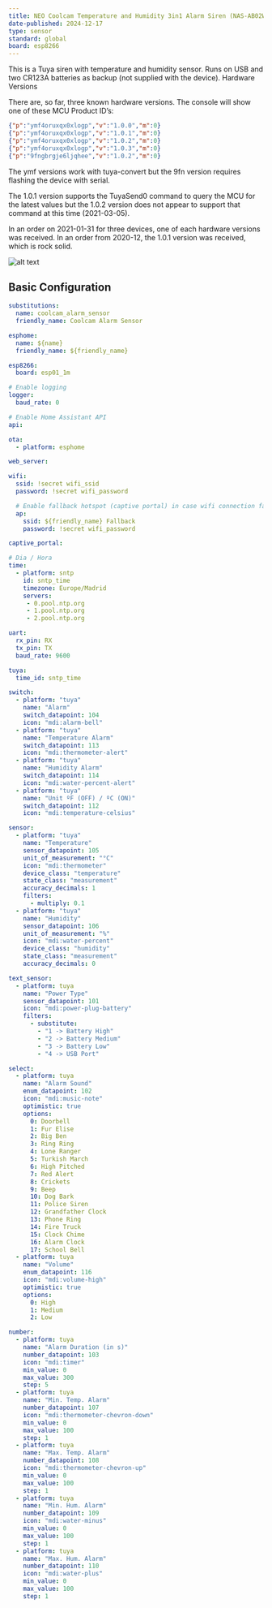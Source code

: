 ```yaml
---
title: NEO Coolcam Temperature and Humidity 3in1 Alarm Siren (NAS-AB02W)
date-published: 2024-12-17
type: sensor
standard: global
board: esp8266
---
```


This is a Tuya siren with temperature and humidity sensor. Runs on USB and two CR123A batteries as backup (not supplied
with the device).
Hardware Versions

There are, so far, three known hardware versions. The console will show one of these MCU Product ID’s:

```json
{"p":"ymf4oruxqx0xlogp","v":"1.0.0","m":0}
{"p":"ymf4oruxqx0xlogp","v":"1.0.1","m":0}
{"p":"ymf4oruxqx0xlogp","v":"1.0.2","m":0}
{"p":"ymf4oruxqx0xlogp","v":"1.0.3","m":0}
{"p":"9fngbrgje6ljqhee","v":"1.0.2","m":0}
```

The ymf versions work with tuya-convert but the 9fn version requires flashing the device with serial.

The 1.0.1 version supports the TuyaSend0 command to query the MCU for the latest values but the 1.0.2 version does not
appear to support that command at this time (2021-03-05).

In an order on 2021-01-31 for three devices, one of each hardware versions was received. In an order from 2020-12, the
1.0.1 version was received, which is rock solid.

![alt text](IMG_0354.webp "Neo Coolcam Temperature and Humidity 3 in 1 Alarm Siren")

## Basic Configuration

``` yaml
substitutions:
  name: coolcam_alarm_sensor
  friendly_name: Coolcam Alarm Sensor

esphome:
  name: ${name}
  friendly_name: ${friendly_name}

esp8266:
  board: esp01_1m

# Enable logging
logger:
  baud_rate: 0

# Enable Home Assistant API
api:

ota:
  - platform: esphome

web_server:

wifi:
  ssid: !secret wifi_ssid
  password: !secret wifi_password

  # Enable fallback hotspot (captive portal) in case wifi connection fails
  ap:
    ssid: ${friendly_name} Fallback
    password: !secret wifi_password

captive_portal:

# Dia / Hora
time:
  - platform: sntp
    id: sntp_time
    timezone: Europe/Madrid
    servers:
     - 0.pool.ntp.org
     - 1.pool.ntp.org
     - 2.pool.ntp.org

uart:
  rx_pin: RX
  tx_pin: TX
  baud_rate: 9600

tuya:
  time_id: sntp_time

switch:
  - platform: "tuya"
    name: "Alarm"
    switch_datapoint: 104
    icon: "mdi:alarm-bell"
  - platform: "tuya"
    name: "Temperature Alarm"
    switch_datapoint: 113
    icon: "mdi:thermometer-alert"
  - platform: "tuya"
    name: "Humidity Alarm"
    switch_datapoint: 114
    icon: "mdi:water-percent-alert"
  - platform: "tuya"
    name: "Unit ºF (OFF) / ºC (ON)"
    switch_datapoint: 112
    icon: "mdi:temperature-celsius"

sensor:
  - platform: "tuya"
    name: "Temperature"
    sensor_datapoint: 105
    unit_of_measurement: "°C"
    icon: "mdi:thermometer"
    device_class: "temperature"
    state_class: "measurement"
    accuracy_decimals: 1
    filters:
      - multiply: 0.1
  - platform: "tuya"
    name: "Humidity"
    sensor_datapoint: 106
    unit_of_measurement: "%"
    icon: "mdi:water-percent"
    device_class: "humidity"
    state_class: "measurement"
    accuracy_decimals: 0

text_sensor:
  - platform: tuya
    name: "Power Type"
    sensor_datapoint: 101
    icon: "mdi:power-plug-battery"
    filters:
      - substitute:
        - "1 -> Battery High"
        - "2 -> Battery Medium"
        - "3 -> Battery Low"
        - "4 -> USB Port"

select:
  - platform: tuya
    name: "Alarm Sound"
    enum_datapoint: 102
    icon: "mdi:music-note"
    optimistic: true
    options:
      0: Doorbell
      1: Fur Elise
      2: Big Ben
      3: Ring Ring
      4: Lone Ranger
      5: Turkish March
      6: High Pitched
      7: Red Alert
      8: Crickets
      9: Beep
      10: Dog Bark
      11: Police Siren
      12: Grandfather Clock
      13: Phone Ring
      14: Fire Truck
      15: Clock Chime
      16: Alarm Clock
      17: School Bell
  - platform: tuya
    name: "Volume"
    enum_datapoint: 116  
    icon: "mdi:volume-high"
    optimistic: true
    options:
      0: High
      1: Medium
      2: Low

number:
  - platform: tuya
    name: "Alarm Duration (in s)"
    number_datapoint: 103
    icon: "mdi:timer"
    min_value: 0
    max_value: 300
    step: 5
  - platform: tuya
    name: "Min. Temp. Alarm"
    number_datapoint: 107
    icon: "mdi:thermometer-chevron-down"
    min_value: 0
    max_value: 100
    step: 1
  - platform: tuya
    name: "Max. Temp. Alarm"
    number_datapoint: 108
    icon: "mdi:thermometer-chevron-up"
    min_value: 0
    max_value: 100
    step: 1
  - platform: tuya
    name: "Min. Hum. Alarm"
    number_datapoint: 109
    icon: "mdi:water-minus"
    min_value: 0
    max_value: 100
    step: 1
  - platform: tuya
    name: "Max. Hum. Alarm"
    number_datapoint: 110
    icon: "mdi:water-plus"
    min_value: 0
    max_value: 100
    step: 1

```
